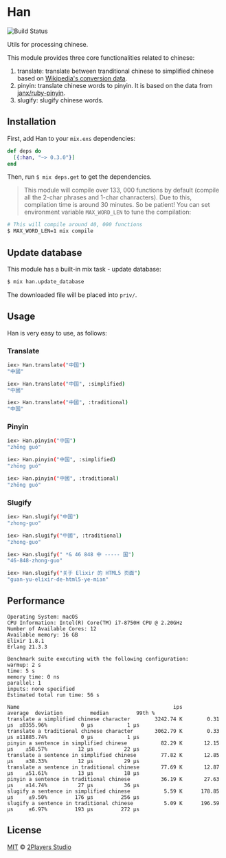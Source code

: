 # Han

![Build Status](https://api.travis-ci.org/2players/ex_han.svg)

Utils for processing chinese.

This module provides three core functionalities related to chinese:

1. translate: translate between tranditional chinese to simplified chinese based on [Wikipedia's conversion data]("https://raw.githubusercontent.com/wikimedia/mediawiki/master/languages/data/ZhConversion.php").
2. pinyin: translate chinese words to pinyin. It is based on the data from [janx/ruby-pinyin](https://github.com/janx/ruby-pinyin).
3. slugify: slugify chinese words.

## Installation

First, add Han to your `mix.exs` dependencies:

```elixir
def deps do
  [{:han, "~> 0.3.0"}]
end
```

Then, run `$ mix deps.get` to get the dependencies.

> This module will compile over 133, 000 functions by default (compile all the 2-char phrases and 1-char chanracters). Due to this, compilation time is around 30 minutes. So be patient! You can set environment variable `MAX_WORD_LEN` to tune the compilation:

```bash
# This will compile around 40, 000 functions
$ MAX_WORD_LEN=1 mix compile
```

## Update database

This module has a built-in mix task - update database:

```bash
$ mix han.update_database
```

The downloaded file will be placed into `priv/`.

## Usage

Han is very easy to use, as follows:

### Translate

```sh
iex> Han.translate("中国")
"中國"

iex> Han.translate("中国", :simplified)
"中國"

iex> Han.translate("中國", :traditional)
"中国"
```

### Pinyin

```sh
iex> Han.pinyin("中国")
"zhōng guó"

iex> Han.pinyin("中国", :simplified)
"zhōng guó"

iex> Han.pinyin("中國", :traditional)
"zhōng guó"
```

### Slugify

```sh
iex> Han.slugify("中国")
"zhong-guo"

iex> Han.slugify("中國", :traditional)
"zhong-guo"

iex> Han.slugify(" *& 46 848 中 ----- 国")
"46-848-zhong-guo"

iex> Han.slugify("关于 Elixir 的 HTML5 页面")
"guan-yu-elixir-de-html5-ye-mian"
```

## Performance

```text
Operating System: macOS
CPU Information: Intel(R) Core(TM) i7-8750H CPU @ 2.20GHz
Number of Available Cores: 12
Available memory: 16 GB
Elixir 1.8.1
Erlang 21.3.3

Benchmark suite executing with the following configuration:
warmup: 2 s
time: 5 s
memory time: 0 ns
parallel: 1
inputs: none specified
Estimated total run time: 56 s

Name                                                  ips        average  deviation         median         99th %
translate a simplified chinese character        3242.74 K        0.31 μs  ±8355.96%           0 μs           1 μs
translate a traditional chinese character       3062.79 K        0.33 μs ±11885.74%           0 μs           1 μs
pinyin a sentence in simplified chinese           82.29 K       12.15 μs    ±58.57%          12 μs          22 μs
translate a sentence in simplified chinese        77.82 K       12.85 μs    ±38.33%          12 μs          29 μs
translate a sentence in traditional chinese       77.69 K       12.87 μs    ±51.61%          13 μs          18 μs
pinyin a sentence in traditional chinese          36.19 K       27.63 μs    ±14.74%          27 μs          36 μs
slugify a sentence in simplified chinese           5.59 K      178.85 μs     ±9.50%         176 μs         256 μs
slugify a sentence in traditional chinese          5.09 K      196.59 μs     ±6.97%         193 μs         272 μs
```

## License

[MIT](https://2players.studio/licenses/MIT) © [2Players Studio](https://2players.studio/)
